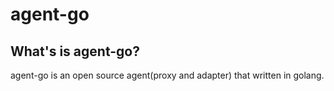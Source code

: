# agent-go

## What's is agent-go?

agent-go is an open source agent(proxy and adapter) that written in golang.
